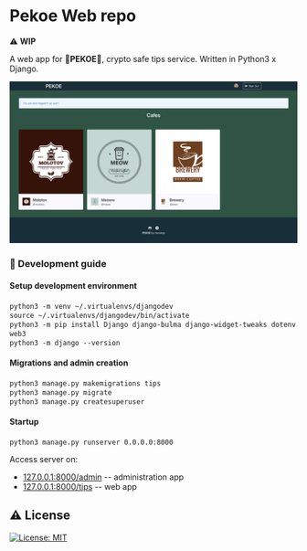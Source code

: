 # Pekoe Web repo
⚠️ **WIP**

A web app for 🌿**PEKOE**🌿, crypto safe tips service. Written in Python3 x Django.

![main page of PEKOE web app](assets/images/main1.png "Main page of PEKOE web app")

### 🔧 Development guide
#### Setup development environment
```
python3 -m venv ~/.virtualenvs/djangodev
source ~/.virtualenvs/djangodev/bin/activate
python3 -m pip install Django django-bulma django-widget-tweaks dotenv web3
python3 -m django --version
```
#### Migrations and admin creation
```
python3 manage.py makemigrations tips
python3 manage.py migrate
python3 manage.py createsuperuser
```
#### Startup
```
python3 manage.py runserver 0.0.0.0:8000
```
Access server on:
- [127.0.0.1:8000/admin]() -- administration app
- [127.0.0.1:8000/tips]() -- web app

## ⚠️ License
[![License: MIT](https://img.shields.io/badge/license-MIT-blue)](https://www.tldrlegal.com/license/mit-license)